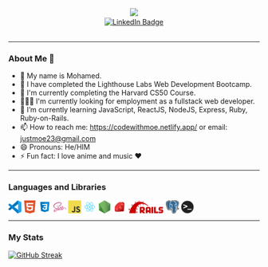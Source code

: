 <div id="header" align="center">
  <img src="https://media.giphy.com/media/qgQUggAC3Pfv687qPC/giphy.gif" width="200"/>
</div>
<div id="badges" align="center">
  <a href="https://www.linkedin.com/in/mohamed-mohamed96/">
  <img src="https://img.shields.io/badge/LinkedIn-blue?style=for-the-badge&logo=linkedin&logoColor=white" alt="LinkedIn Badge"/>
  </a>
</div>
<div align="center">
<img src="https://komarev.com/ghpvc/?username=mozeezy&style=flat-square&color=blue" alt=""/>
</div>

---

### About Me 👋


- :man: My name is Mohamed.
- 🔭 I have completed the Lighthouse Labs Web Development Bootcamp.
- 🔭 I'm currently completing the Harvard CS50 Course.
- 👨🏾‍💻 I'm currently looking for employment as a fullstack web developer.
- 🌱 I’m currently learning JavaScript, ReactJS, NodeJS, Express, Ruby, Ruby-on-Rails.
- 📫 How to reach me: https://codewithmoe.netlify.app/ or email: justmoe23@gmail.com
- 😄 Pronouns: He/HIM
- ⚡ Fun fact: I love anime and music ❤️

---

### Languages and Libraries
[<img align="center" alt="Visual Studio Code" width="26px" src="./icons/vscode.png" />](https://visualstudio.microsoft.com/)
[<img align="center" alt="HTML5" width="26px" src="./icons/html5.png" />](https://developer.mozilla.org/en-US/docs/Glossary/HTML5)
[<img align="center" alt="CSS3" width="26px" src="./icons/css3.png" />](https://developer.mozilla.org/en-US/docs/Web/CSS)
[<img align="center" alt="Sass" width="26px" src="./icons/sass.png" />](https://sass-lang.com/)
[<img align="center" alt="JavaScript" width="26px" src="./icons/javascript.png" />](https://developer.mozilla.org/en-US/docs/Web/JavaScript)
[<img align="center" alt="React" width="26px" src="./icons/react.png" />](https://reactjs.org/)
[<img align="center" alt="Node.js" width="26px" src="./icons/nodejs.png" />](https://nodejs.org/en/)
[<img align="center" alt="Ruby" width="26px" src="./icons/ruby.png" />](https://www.ruby-lang.org/en/)
[<img align="center" alt="Rails" height="26px" src="./icons/rails.png" />](https://rubyonrails.org/)
[<img align="center" alt="PostgreSQL" width="26px" src="./icons/postgresql.png" />](https://www.postgresql.org/)
[<img align="center" alt="Terminal" width="26px" src="./icons/terminal.png" />](https://iterm2.com/)


---


### My Stats
[![GitHub Streak](http://github-readme-streak-stats.herokuapp.com?user=mozeezy&theme=dark&background=000000)](https://git.io/streak-stats)


